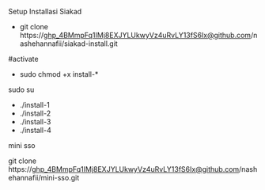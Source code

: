Setup Installasi Siakad
- git clone https://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@github.com/nashehannafii/siakad-install.git

#activate
- sudo chmod +x install-*

sudo su
- ./install-1
- ./install-2
- ./install-3
- ./install-4

mini sso

git clone https://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@github.com/nashehannafii/mini-sso.git
